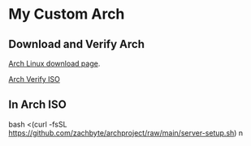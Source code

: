 # My Custom Arch

## Download and Verify Arch

[Arch Linux download page](https://archlinux.org/download/).

[Arch Verify ISO](https://youtu.be/aqQd8ygDuqo)

## In Arch ISO

bash <(curl -fsSL https://github.com/zachbyte/archproject/raw/main/server-setup.sh)
 n
